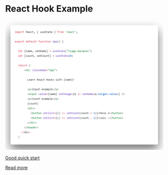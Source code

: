 # React Hook Example

![code](images/code.png)

[Good quick start](https://blog.bitsrc.io/understanding-hooks-in-react-a-deep-dive-d5d5dc88ecd9)

[Read more](https://reactjs.org/docs/hooks-reference.html)